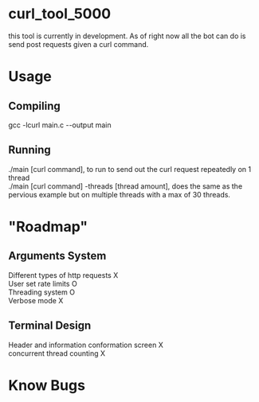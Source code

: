 # curl_tool_5000
this tool is currently in development. As of right now all the bot can do is send post requests given a curl command. 
#

# Usage
## Compiling
gcc -lcurl main.c --output main
##
## Running
 ./main [curl command], to run to send out the curl request repeatedly on 1 thread <br>
 ./main [curl command] -threads [thread amount], does the same as the pervious example but on multiple threads with a max of 30 threads.
##
#

# "Roadmap" <br >
## Arguments System <br>
Different types of http requests X <br>
User set rate limits O <br>
Threading system O <br>
Verbose mode X <br>
##

## Terminal Design <br>
Header and information conformation screen X <br>
concurrent thread counting X <br>
##
#

# Know Bugs
 
#
